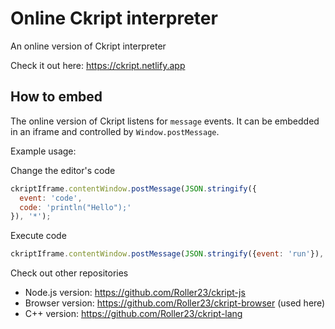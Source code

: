 # Online Ckript interpreter

An online version of Ckript interpreter

Check it out here: https://ckript.netlify.app

## How to embed

The online version of Ckript listens for `message` events.
It can be embedded in an iframe and controlled by `Window.postMessage`.

Example usage:

Change the editor's code
```js
ckriptIframe.contentWindow.postMessage(JSON.stringify({
  event: 'code',
  code: 'println("Hello");'
}), '*');
```

Execute code
```js
ckriptIframe.contentWindow.postMessage(JSON.stringify({event: 'run'}), '*');
```

Check out other repositories
- Node.js version: https://github.com/Roller23/ckript-js
- Browser version: https://github.com/Roller23/ckript-browser (used here)
- C++ version: https://github.com/Roller23/ckript-lang
